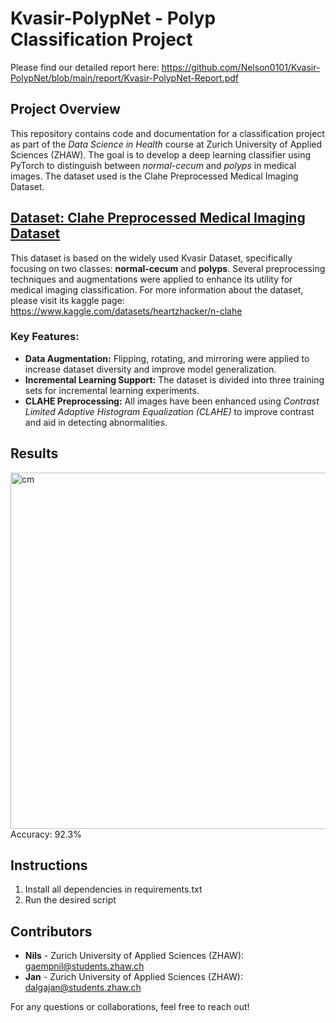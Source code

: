 # Kvasir-PolypNet - Polyp Classification Project
Please find our detailed report here: https://github.com/Nelson0101/Kvasir-PolypNet/blob/main/report/Kvasir-PolypNet-Report.pdf
## Project Overview

This repository contains code and documentation for a classification project as part of the *Data Science in Health* course at Zurich University of Applied Sciences (ZHAW). The goal is to develop a deep learning classifier using PyTorch to distinguish between *normal-cecum* and *polyps* in medical images. The dataset used is the Clahe Preprocessed Medical Imaging Dataset. 

## [Dataset: Clahe Preprocessed Medical Imaging Dataset](https://www.kaggle.com/datasets/heartzhacker/n-clahe)

This dataset is based on the widely used Kvasir Dataset, specifically focusing on two classes: **normal-cecum** and **polyps**. Several preprocessing techniques and augmentations were applied to enhance its utility for medical imaging classification. For more information about the dataset, please visit its kaggle page: https://www.kaggle.com/datasets/heartzhacker/n-clahe

### Key Features:
- **Data Augmentation:** Flipping, rotating, and mirroring were applied to increase dataset diversity and improve model generalization.
- **Incremental Learning Support:** The dataset is divided into three training sets for incremental learning experiments.
- **CLAHE Preprocessing:** All images have been enhanced using *Contrast Limited Adaptive Histogram Equalization (CLAHE)* to improve contrast and aid in detecting abnormalities.

## Results
<img width="570" alt="cm" src="https://github.com/user-attachments/assets/533b6d8b-2d7e-4712-8e87-2742eae454e6" />
Accuracy: 92.3%

## Instructions
1. Install all dependencies in requirements.txt
2. Run the desired script


## Contributors

- **Nils** - Zurich University of Applied Sciences (ZHAW): gaempnil@students.zhaw.ch
- **Jan** - Zurich University of Applied Sciences (ZHAW): dalgajan@students.zhaw.ch

For any questions or collaborations, feel free to reach out!


